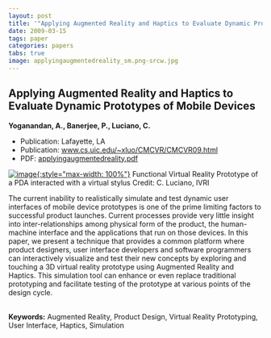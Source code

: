 ```yaml
---
layout: post
title: '"Applying Augmented Reality and Haptics to Evaluate Dynamic Prototypes of Mobile Devices"'
date: 2009-03-15
tags: paper
categories: papers
tabs: true
image: applyingaugmentedreality_sm.png-srcw.jpg
---
```


## Applying Augmented Reality and Haptics to Evaluate Dynamic Prototypes of Mobile Devices
**Yoganandan, A., Banerjee, P., Luciano, C.**
- Publication: Lafayette, LA
- Publication: www.cs.uic.edu/~xluo/CMCVR/CMCVR09.html
- PDF: [applyingaugmentedreality.pdf](/documents/applyingaugmentedreality.pdf)


[![image](https://www.evl.uic.edu/output/originals/applyingaugmentedreality_sm.png-srcw.jpg){:style="max-width: 100%"}](https://www.evl.uic.edu/output/originals/applyingaugmentedreality_sm.png-srcw.jpg)
Functional Virtual Reality Prototype of a PDA interacted with a virtual stylus
Credit: C. Luciano, IVRI

The current inability to realistically simulate and test dynamic user interfaces of mobile device prototypes is one of the prime limiting factors to successful product launches. Current processes provide very little insight into inter-relationships among physical form of the product, the human-machine interface and the applications that run on those devices. In this paper, we present a technique that provides a common platform where product designers, user interface developers and software programmers can interactively visualize and test their new concepts by exploring and touching a 3D virtual reality prototype using Augmented Reality and Haptics. This simulation tool can enhance or even replace traditional prototyping and facilitate testing of the prototype at various points of the design cycle.<br><br>

<strong>Keywords:</strong> Augmented Reality, Product Design, Virtual Reality Prototyping, User Interface, Haptics, Simulation